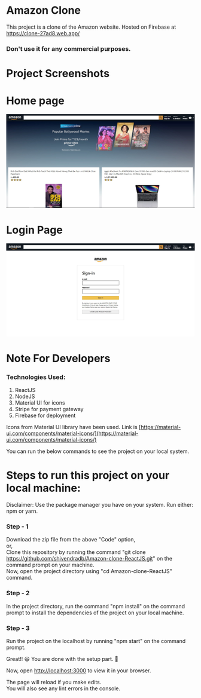 # Amazon Clone

This project is a clone of the Amazon website. Hosted on Firebase at https://clone-27ad8.web.app/

### Don't use it for any commercial purposes.

# Project Screenshots

# Home page

![Home Page](screenshots/amazon.jpg)

# Login Page

![Login Page](screenshots/amazon-login.jpg)

# Note For Developers

### Technologies Used:

1. ReactJS
2. NodeJS
3. Material UI for icons
4. Stripe for payment gateway
5. Firebase for deployment

Icons from Material UI library have been used. Link is [https://material-ui.com/components/material-icons/](https://material-ui.com/components/material-icons/)

You can run the below commands to see the project on your local system.

# Steps to run this project on your local machine:

Disclaimer: Use the package manager you have on your system. Run either: npm or yarn.

### Step - 1

Download the zip file from the above "Code" option, \
 or, \
Clone this repository by running the command "git clone https://github.com/shivendradb/Amazon-clone-ReactJS.git" on the command prompt on your machine. \
Now, open the project directory using "cd Amazon-clone-ReactJS" command.

### Step - 2

In the project directory, run the command "npm install" on the command prompt to install the dependencies of the project on your local machine.

### Step - 3

Run the project on the localhost by running "npm start" on the command prompt.

Great!! 😃 You are done with the setup part. 🚀

Now, open [http://localhost:3000](http://localhost:3000) to view it in your browser.

The page will reload if you make edits.\
You will also see any lint errors in the console.
